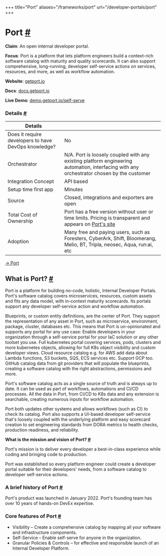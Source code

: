 +++
title="Port"
aliases="/frameworks/port"
url="/developer-portals/port"
+++
# Port [#](https://internaldeveloperplatform.org/developer-portals/port/#port)

**Claim**: An open internal developer portal.

**Focus**: Port is a platform that lets platform engineers build a context-rich software catalog with maturity and quality scorecards. It can also support comprehensive, long-running, developer self-service actions on services, resources, and more, as well as workflow automation.

**Website**: [getport.io](https://www.getport.io/)

**Docs**: [docs.getport.io](https://docs.getport.io/)

**Live Demo**: [demo.getport.io/self-serve](https://demo.getport.io/self-serve)

### Details [#](https://internaldeveloperplatform.org/developer-portals/port/#details)


| Details                                              |                                                   |
| ---------------------------------------------------- | ------------------------------------------------- |
| Does it require developers to have DevOps knowledge? | No                                                |
| Orchestrator                                         | N/A. Port is loosely coupled with any existing platform engineering automation, interfacing with any orchestrator chosen by the customer                                        |
| Integration Concept                                  | API based                                         |
| Setup time first app                                 | Minutes                                           |
| Source                                               | Closed, integrations and exporters are open                                |
| Total Cost of Ownership                              | Port has a free version without user or time limits. Pricing is transparent and appears on [Port's site](https://www.getport.io/pricing) |
| Adoption                                             | Many free and paying users, such as Foresters, CyberArk, Shift, Bloomerang, Melio, BT, Tripla, neosec, Aqua, run:ai, etc                                  |


[-> Port](https://www.getport.io/)


## **What is Port?** [#](https://internaldeveloperplatform.org/developer-portals/port/#what-is-port)

Port is a platform for building no-code, holistic, Internal Developer Portals. Port's software catalog covers microservices, resources, custom assets and fits any data model, with in-context maturity scorecards. Its portals support any developer self-service action and workflow automation.

Blueprints, or custom entity definitions, are the center of Port. They support the representation of any asset in Port, such as microservice, environment, package, cluster, databases etc. This means that Port is un-opinionated and supports any portal for any use case: Enable developers in your organization through a self-service portal for your IaC solution or any other toolset you use. Full kubernetes portal covering services, pods, clusters and more kubernetes objects, allowing for full K8s object visibility and custom developer views. Cloud resource catalog e.g. for AWS add data about Lambda functions, S3 buckets, SQS, ECS services etc. Support GCP too. GitHub catalog data from git providers that will populate the blueprints, creating a software catalog with the right abstractions, permissions and more.

Port's software catalog acts as a single source of truth and is always up to date. It can be used as part of workflows, automations and CI/CD processes. All the data in Port, from CI/CD to K8s data and any extension is searchable, creating numerous inputs for workflow automation.

Port both updates other systems and allows workflows (such as CI) to check its catalog. Port also supports a UI-based developer self-service that's loosely coupled with the underlying platform and easy scorecard creation to set engineering standards from DORA metrics to health checks, production readiness, and reliability.

**What is the mission and vision of Port? [#](https://internaldeveloperplatform.org/developer-portals/port/#what-is-the-mission-and-vision-of-port)**

Port's mission is to deliver every developer a best-in-class experience while coding and bringing code to production.

Port was established so every platform engineer could create a developer portal suitable for their developers' needs, from a software catalog to developer self-service actions.


### **A brief history of Port [#](https://internaldeveloperplatform.org/developer-portals/port/#a-brief-history-of-port)**

Port's product was launched in January 2022. Port's founding team has over 10 years of hands-on DevEx expertise.


### **Core features of Port [#](https://internaldeveloperplatform.org/developer-portals/port/#core-features-of-port)**



* Visibility – Create a comprehensive catalog by mapping all your software and infrastructure components.
* Self-Service – Enable self-serve for anyone in the organization.
* Granular Policies & Controls – for effective and responsible launch of an Internal Developer Platform.
